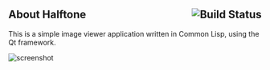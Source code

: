 About Halftone <a href="https://travis-ci.org/Shinmera/halftone"><img src="https://travis-ci.org/Shinmera/halftone.svg?branch=master" alt="Build Status" align="right" /></a>
--------------
This is a simple image viewer application written in Common Lisp, using the Qt framework.

![screenshot](https://filebox.tymoon.eu/file/TmpFMA==)
